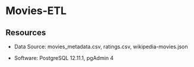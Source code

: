 # Movies-ETL

## Resources
- Data Source: movies_metadata.csv, ratings.csv, wikipedia-movies.json

- Software: PostgreSQL 12.11.1, pgAdmin 4

